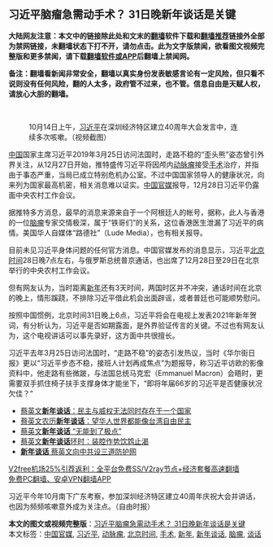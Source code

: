  <h2>习近平脑瘤急需动手术？ 31日晚新年谈话是关键</h2> <p class="notice"><b>大陆网友注意：本文中的链接除此处和文末的<a href="https://github.com/bannedbook/fanqiang" >翻墙</a>软件下载和<a href="https://github.com/killgcd/justmysocks/blob/master/README.md">翻墙推荐</a>链接外全部为禁网链接，未翻墙状态下打不开，请勿点击。此为文字版禁闻，欲看图文视频完整版和更多禁闻，请下载<a href="https://github.com/bannedbook/fanqiang">翻墙软件或APP</a>后翻墙上禁闻网。</p><p>备注：翻墙看新闻非常安全，翻墙以真实身份发表敏感言论有一定风险，但只看不说则没有任何风险，翻的人太多，政府管不过来，也不管。信息自由是天赋人权，请放心大胆的翻墙。</b></p>  <div class="entry"> <br /> <figure><figcaption class="wp-caption-text">10月14日上午，<a href="https://www.bannedbook.org/bnews/tag/%e4%b9%a0%e8%bf%91%e5%b9%b3/" class="st_tag internal_tag" rel="tag" title="标签 习近平 下的日志">习近平</a>在深圳经济特区建立40周年大会发言中，连续多次咳嗽。（视频截图）</figcaption></figure> <p><span class='wp_keywordlink_affiliate'><a href="https://www.bannedbook.org/" title="中国" target="_blank">中国</a></span>国家主席习近平2019年3月25日访问法国时，走路不稳的“歪头熊”姿态曾引外界关注，从12月27日开始，推特盛传习近平将因颅内<a href="https://www.bannedbook.org/bnews/tag/%e5%8a%a8%e8%84%89%e7%98%a4/" class="st_tag internal_tag" rel="tag" title="标签 动脉瘤 下的日志">动脉瘤</a>接受<a href="https://www.bannedbook.org/bnews/tag/%e6%89%8b%e6%9c%af/" class="st_tag internal_tag" rel="tag" title="标签 手术 下的日志">手术</a>治疗，并指由于事态严重，当局已成立特别危机办公室。不过中国国家领导人的健康状况，向来列为国家最高机密，相关消息难以证实。<a href="https://www.bannedbook.org/bnews/tag/%E4%B8%AD%E5%9B%BD%E5%AE%98%E5%AA%92/" class="st_tag internal_tag" rel="tag" title="标签 中国官媒 下的日志">中国官媒</a>报导，12月28日习近平仍露面中央农村工作会议。</p> <p>据推特多方消息，最早的消息来源来自于一个阿根廷人的帐号，据称，此人与香港的一位<a href="https://www.bannedbook.org/bnews/tag/%E8%84%91%E7%98%A4/" class="st_tag internal_tag" rel="tag" title="标签 脑瘤 下的日志">脑瘤</a>专家交情极深，属于“铁哥们”的关系，这位香港医生泄漏了习近平的病情。美国华人自媒体“路德社”（Lude Media），也有相关报导。</p>  <p>目前未见习近平身体问题的任何官方消息。中国官媒发布的消息显示，习近平<a href="https://www.bannedbook.org/bnews/tag/%e5%8c%97%e4%ba%ac%e6%97%b6%e9%97%b4/" class="st_tag internal_tag" rel="tag" title="标签 北京时间 下的日志">北京时间</a>28日晚7点左右，与俄罗斯总统普京通话，也出席了12月28日至29日在北京举行的中央农村工作会议。</p> <p>但有网友认为，当时距离<a href="https://www.bannedbook.org/bnews/tag/%E6%96%B0%E5%B9%B4/" class="st_tag internal_tag" rel="tag" title="标签 新年 下的日志">新年</a>还有3天时间，两国时区并不冲突，通话时间在北京的晚上，情形蹊跷，不排除习近平借此机会出面辟谣，或者普廷也可能顺势慰问。</p>  <p>按照中国惯例，北京时间31日晚上6点，习近平将会在电视上发表2021年新年贺词，有分析认为，习近平是否如期露面，是外界验证传言的关键。不过也有网友认为，这个电视讲话可以事先录好，这方面中共很擅长。</p> <p>习近平去年3月25日访问法国时，“走路不稳”的姿态引发热议，当时《华尔街日报》更以“习近平步态不稳，接班人计划再成焦点”为题报导，称习近平访欧的影像资料中，他走路有些微跛，与法国总统马克宏（Emmanuel Macron）会晤时，更需要双手抓住椅子扶手支撑身体才能坐下，“即将年届66岁的习近平是否健康状况欠佳？”</p>  <ul class='op-related-articles' title='相关阅读'> <li><a href='https://www.bannedbook.org/bnews/taiwannews/20200101/1251369.html' target='_blank'>蔡英文<b>新年谈话</b>：民主与威权无法同时存在于一个国家</a></li> <li><a href='https://www.bannedbook.org/bnews/baitai/20190204/1075360.html' target='_blank'>蔡英文农历<b>新年谈话</b>：望华人世界都能像台湾自由民主</a></li> <li><a href='https://www.bannedbook.org/bnews/baitai/20190104/1058548.html' target='_blank'>蔡英文<b>新年谈话</b> “无能到了极点”</a></li> <li><a href='https://www.bannedbook.org/bnews/baitai/20190102/1057449.html' target='_blank'>蔡英文<b>新年谈话</b>环时：装腔作势饮鸩止渴</a></li> <li><a href='https://www.bannedbook.org/bnews/taiwannews/20190102/1057407.html' target='_blank'><b>新年谈话</b> 蔡英文向中共设三道防护网</a></li> </ul> <p class="texttj"> <a href="https://github.com/bannedbook/fanqiang/wiki/V2ray%E6%9C%BA%E5%9C%BA" target="_blank">V2free机场25%引荐返利：全平台免费SS/V2ray节点+经济套餐高速翻墙</a><br/> <a href="https://github.com/bannedbook/fanqiang/wiki/%E7%A6%81%E9%97%BB%E7%BD%91%E5%AE%89%E5%8D%93%E7%BF%BB%E5%A2%99%E6%96%B0%E9%97%BBAPP" target="_blank">免费PC翻墙、安卓VPN翻墙APP</a></p><p>习近平今年10月南下广东考察，参加深圳经济特区建立40周年庆祝大会并讲话，也因为频频咳嗽意外成为关注点。（自由时报）</p><a name='sharetosocial'></a>       <div><b>本文的图文或视频完整版</b>：<a href='https://www.bannedbook.org/bnews/comments/20201230/1457978.html'>习近平脑瘤急需动手术？ 31日晚新年谈话是关键</a></div>  </div><!--END ENTRY--> <div class="postfooter"> <div>本文标签：<a href="https://www.bannedbook.org/bnews/tag/%E4%B8%AD%E5%9B%BD%E5%AE%98%E5%AA%92/" rel="tag">中国官媒</a>, <a href="https://www.bannedbook.org/bnews/tag/%e4%b9%a0%e8%bf%91%e5%b9%b3/" rel="tag">习近平</a>, <a href="https://www.bannedbook.org/bnews/tag/%e5%8a%a8%e8%84%89%e7%98%a4/" rel="tag">动脉瘤</a>, <a href="https://www.bannedbook.org/bnews/tag/%e5%8c%97%e4%ba%ac%e6%97%b6%e9%97%b4/" rel="tag">北京时间</a>, <a href="https://www.bannedbook.org/bnews/tag/%e6%89%8b%e6%9c%af/" rel="tag">手术</a>, <a href="https://www.bannedbook.org/bnews/tag/%E6%96%B0%E5%B9%B4/" rel="tag">新年</a>, <a href="https://www.bannedbook.org/bnews/tag/%E6%96%B0%E5%B9%B4%E8%B0%88%E8%AF%9D/" rel="tag">新年谈话</a>, <a href="https://www.bannedbook.org/bnews/tag/%E8%84%91%E7%98%A4/" rel="tag">脑瘤</a>, <a href="https://www.bannedbook.org/bnews/tag/%E8%B0%88%E8%AF%9D/" rel="tag">谈话</a></div>  </div><!--END POSTFOOTER--> 
